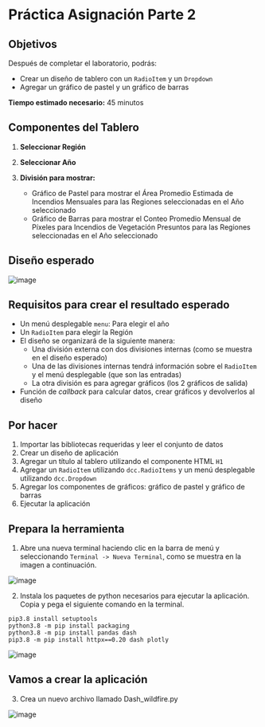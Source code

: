 # Práctica Asignación Parte 2

## Objetivos

Después de completar el laboratorio, podrás:

- Crear un diseño de tablero con un `RadioItem` y un `Dropdown`
- Agregar un gráfico de pastel y un gráfico de barras

**Tiempo estimado necesario:** 45 minutos

## Componentes del Tablero

1. **Seleccionar Región**
2. **Seleccionar Año**
3. **División para mostrar:**
   
   - Gráfico de Pastel para mostrar el Área Promedio Estimada de Incendios Mensuales para las Regiones seleccionadas en el Año seleccionado
   - Gráfico de Barras para mostrar el Conteo Promedio Mensual de Píxeles para Incendios de Vegetación Presuntos para las Regiones seleccionadas en el Año seleccionado

## Diseño esperado

![image](https://github.com/user-attachments/assets/d5f3ce76-5469-48eb-b13b-0ae599f71830)  

## Requisitos para crear el resultado esperado

- Un menú desplegable `menu`: Para elegir el año
- Un `RadioItem` para elegir la Región
- El diseño se organizará de la siguiente manera:
  - Una división externa con dos divisiones internas (como se muestra en el diseño esperado)
  - Una de las divisiones internas tendrá información sobre el `RadioItem` y el menú desplegable (que son las entradas)
  - La otra división es para agregar gráficos (los 2 gráficos de salida)
- Función de *callback* para calcular datos, crear gráficos y devolverlos al diseño

## Por hacer

1. Importar las bibliotecas requeridas y leer el conjunto de datos  
2. Crear un diseño de aplicación  
3. Agregar un título al tablero utilizando el componente HTML `H1`  
4. Agregar un `RadioItem` utilizando `dcc.RadioItems` y un menú desplegable utilizando `dcc.Dropdown`  
5. Agregar los componentes de gráficos: gráfico de pastel y gráfico de barras  
6. Ejecutar la aplicación  

## Prepara la herramienta

1. Abre una nueva terminal haciendo clic en la barra de menú y seleccionando `Terminal -> Nueva Terminal`, como se muestra en la imagen a continuación.

![image](https://github.com/user-attachments/assets/fcd14e69-d343-4894-96ad-af4967720807)


2.	Instala los paquetes de python necesarios para ejecutar la aplicación. Copia y pega el siguiente comando en la terminal.

```
pip3.8 install setuptools
python3.8 -m pip install packaging
python3.8 -m pip install pandas dash
pip3.8 -m pip install httpx==0.20 dash plotly
```

![image](https://github.com/user-attachments/assets/6699e8cb-aa37-4d0c-a8a9-6d45bc876b00)

## Vamos a crear la aplicación

3.	Crea un nuevo archivo llamado Dash_wildfire.py

![image](https://github.com/user-attachments/assets/6965ed9c-416f-42cf-bc4a-6c84a6556b8b)






